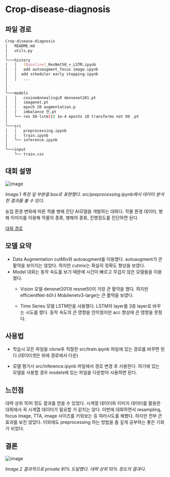 # Crop-disease-diagnosis

## 파일 경로

```bash
Crop-disease-diagnosis
│   README.md
│   utils.py
│
└───history
│   │   [Baseline]_ResNet50_+_LSTM.ipynb
│   │   add autoaugment_focus image.ipynb
│   │  add scheduler early stopping.ipynb
│   │	...
│  
│
└───models
│   │	cosineAnnealingLR densenet201.pt
│   │	imagenet.pt
│   │	epoch 20 augmentation.p
│   │	imbalance 전.pt
│   └──	res 50-lstm(1) 1e-4 epochs 10 transforms not 89 .pt
│
└───src
│   │	preprocessing.ipynb
│   │	train.ipynb
│   └──	inference.ipynb
│
└───input
    └──	train.csv
```


## 대회 설명
![image](https://user-images.githubusercontent.com/80466735/182122631-7b69a3ba-4c5a-4ad2-a1b6-abe50a78c356.png)


_Image.1 특정 잎 부분을 box로 표현했다. src/preprocessing.ipynb에서 데이터 분석한 결과를 볼 수 있다._


농업 환경 변화에 따른 작물 병해 진단 AI모델을 개발하는 대회다. 작물 환경 데이터, 병해 이미지를 이용해 작물의 종류, 병해의 종류, 진행정도를 진단하면 된다.

[대회 경로](https://dacon.io/competitions/official/235870/overview/description)


## 모델 요약
- Data Augmentation
  cutMix와 autoaugment를 이용했다. autoaugment가 큰 활약을 보이지는 않았다. 하지만 cutmix는 확실히 정확도 향상을 보였다.
- Model
  대회는 동작 속도를 보기 때문에 시간이 빠르고 무겁지 않은 모델들을 이용했다. 
  * Vision 모델
   densnet201과 resnet50이 가장 큰 활약을 했다. 하지만 efficientNet-b0나 Mobilenetv3-large는 큰 활약을 보였다. 
   
  * Time Series 모델
   LSTM만을 사용했다. LSTM의 layer를 3층 layer로 바꾸는 시도를 했다. 동작 속도의 큰 영향을 안끼쳤지만 acc 향상에 큰 영향을 못줬다.

## 사용법

- 학습시
모든 파일을 clone후 적절한 src/train.ipynb 파일에 있는 경로를 바꾸면 된다.(데이터셋은 위에 경로에서 다운)

- 모델 평가시
src/inference.ipynb 파일에서 경로 변경 후 사용한다. 여기에 있는 모델을 사용할 경우 models에 있는 파일을 다운받아 사용하면 된다. 

## 느낀점
 대략 상위 10퍼 정도 결과를 얻을 수 있었다. 시계열 데이터와 이미지 데이터를 활용한 대회에서 꼭 시계열 데이터가 필요할 거 같지는 않다. 이번에 대회하면서 resampling, focus image, TTA, image 사이즈를 키워보는 등 여러시도를 해봤다. 하지만 전부 큰 효과를 보진 않았다.
 이외에도 preprocessing 하는 방법을 좀 깊게 공부하는 좋은 기회가 되었다. 

## 결론

![image](https://user-images.githubusercontent.com/80466735/182125400-dce3c088-d93e-4f1a-8a92-1a1c9c1a6e72.png)

_Image.2 결과적으로 private 91% 도달했다. 대략 상위 10% 정도의 결과다._
